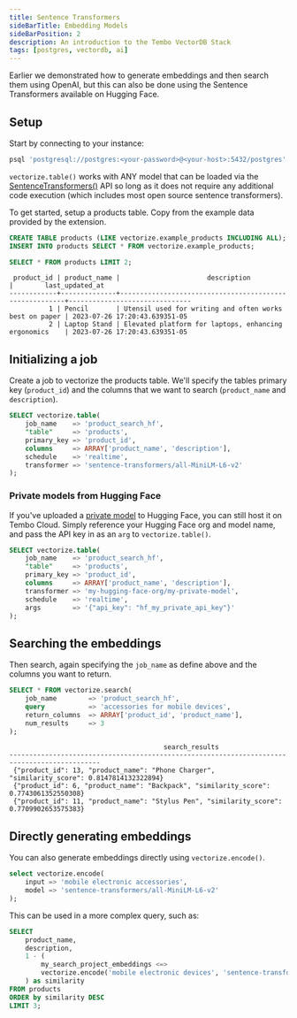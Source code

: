 ```yaml
---
title: Sentence Transformers
sideBarTitle: Embedding Models
sideBarPosition: 2
description: An introduction to the Tembo VectorDB Stack
tags: [postgres, vectordb, ai]
---
```


Earlier we demonstrated how to generate embeddings and then search them using OpenAI,
 but this can also be done using the Sentence Transformers available on Hugging Face.

## Setup

Start by connecting to your instance:

```sql
psql 'postgresql://postgres:<your-password>@<your-host>:5432/postgres'
```

`vectorize.table()` works with ANY model that can be loaded via the [SentenceTransformers()](https://www.sbert.net/) API so long as it does not require any additional code execution (which includes most open source sentence transformers).

To get started, setup a products table. Copy from the example data provided by the extension.

```sql
CREATE TABLE products (LIKE vectorize.example_products INCLUDING ALL);
INSERT INTO products SELECT * FROM vectorize.example_products;
```

```sql
SELECT * FROM products LIMIT 2;
```

```text
 product_id | product_name |                      description                       |        last_updated_at
------------+--------------+--------------------------------------------------------+-------------------------------
          1 | Pencil       | Utensil used for writing and often works best on paper | 2023-07-26 17:20:43.639351-05
          2 | Laptop Stand | Elevated platform for laptops, enhancing ergonomics    | 2023-07-26 17:20:43.639351-05
```

## Initializing a job

Create a job to vectorize the products table. We'll specify the tables primary key (`product_id`) and the columns that we want to search (`product_name` and `description`).

```sql
SELECT vectorize.table(
    job_name    => 'product_search_hf',
    "table"     => 'products',
    primary_key => 'product_id',
    columns     => ARRAY['product_name', 'description'],
    schedule    => 'realtime',
    transformer => 'sentence-transformers/all-MiniLM-L6-v2'
);
```

### Private models from Hugging Face

If you've uploaded a [private model](https://huggingface.co/blog/introducing-private-hub) to Hugging Face, you can still host it on Tembo Cloud. Simply reference your Hugging Face org and model name,
and pass the API key in as an `arg` to `vectorize.table()`.

```sql
SELECT vectorize.table(
    job_name    => 'product_search_hf',
    "table"     => 'products',
    primary_key => 'product_id',
    columns     => ARRAY['product_name', 'description'],
    transformer => 'my-hugging-face-org/my-private-model',
    schedule    => 'realtime',
    args        => '{"api_key": "hf_my_private_api_key"}'
);
```

## Searching the embeddings

Then search, again specifying the `job_name` as define above and the columns you want to return.

```sql
SELECT * FROM vectorize.search(
    job_name        => 'product_search_hf',
    query           => 'accessories for mobile devices',
    return_columns  => ARRAY['product_id', 'product_name'],
    num_results     => 3
);
```

```text
                                       search_results
---------------------------------------------------------------------------------------------
 {"product_id": 13, "product_name": "Phone Charger", "similarity_score": 0.8147814132322894}
 {"product_id": 6, "product_name": "Backpack", "similarity_score": 0.7743061352550308}
 {"product_id": 11, "product_name": "Stylus Pen", "similarity_score": 0.7709902653575383}
```

## Directly generating embeddings

You can also generate embeddings directly using `vectorize.encode()`.

```sql
select vectorize.encode(
    input => 'mobile electronic accessories',
    model => 'sentence-transformers/all-MiniLM-L6-v2'
);
```

This can be used in a more complex query, such as:

```sql
SELECT
    product_name,
    description,
    1 - (
        my_search_project_embeddings <=>
        vectorize.encode('mobile electronic devices', 'sentence-transformers/all-MiniLM-L6-v2')::vector
    ) as similarity
FROM products
ORDER by similarity DESC
LIMIT 3;
```
